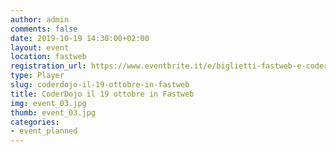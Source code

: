```yaml
---
author: admin
comments: false
date: 2019-10-19 14:30:00+02:00
layout: event
location: fastweb
registration_url: https://www.eventbrite.it/e/biglietti-fastweb-e-coderdojo-milano-coding-the-future-60217628548
type: Player
slug: coderdojo-il-19-ottobre-in-fastweb
title: CoderDojo il 19 ottobre in Fastweb
img: event_03.jpg
thumb: event_03.jpg
categories:
- event_planned
---
```

